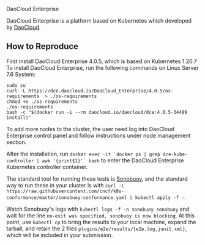 DaoCloud Enterprise

DaoCloud Enterprise is a platform based on Kubernetes which developed by [DaoCloud](https://www.daocloud.io).

## How to Reproduce

First install DaoCloud Enterprise 4.0.5, which is based on Kubernetes 1.20.7 To install DaoCloud Enterprise, run the following commands on Linux Server 7.6 System:
```
sudo su
curl -L https://dce.daocloud.io/DaoCloud_Enterprise/4.0.5/os-requirements  > ./os-requirements
chmod +x ./os-requirements
./os-requirements
bash -c "$(docker run -i --rm daocloud.io/daocloud/dce:4.0.5-34489 install)"
```
To add more nodes to the cluster, the user need log into DaoCloud Enterprise control panel and follow instructions under node management section.

After the installation, run ```docker exec -it `docker ps | grep dce-kube-controller | awk '{print$1}'` bash``` to enter the DaoCloud Enterprise Kubernetes controller container.

The standard tool for running these tests is
[Sonobuoy](https://github.com/heptio/sonobuoy), and the standard way to run
these in your cluster is with `curl -L https://raw.githubusercontent.com/cncf/k8s-conformance/master/sonobuoy-conformance.yaml | kubectl apply -f -`.

Watch Sonobuoy's logs with `kubectl logs -f -n sonobuoy sonobuoy` and wait for the line
`no-exit was specified, sonobuoy is now blocking`.  At this point, use `kubectl cp` to 
bring the results to your local machine, expand the tarball, and retain the 2 files 
`plugins/e2e/results/{e2e.log,junit.xml}`, which will be included in your submission.